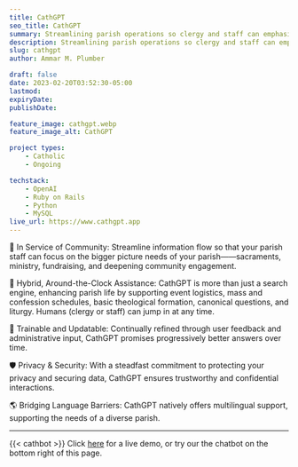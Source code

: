 ```yaml
---
title: CathGPT
seo_title: CathGPT
summary: Streamlining parish operations so clergy and staff can emphasize sacraments, ministry, and deepening community ties.
description: Streamlining parish operations so clergy and staff can emphasize sacraments, ministry, and deepening community ties.
slug: cathgpt
author: Ammar M. Plumber

draft: false
date: 2023-02-20T03:52:30-05:00
lastmod: 
expiryDate: 
publishDate: 

feature_image: cathgpt.webp
feature_image_alt: CathGPT

project types: 
    - Catholic
    - Ongoing

techstack:
    - OpenAI
    - Ruby on Rails
    - Python
    - MySQL
live_url: https://www.cathgpt.app
---
```


🙏 In Service of Community:</span> Streamline information flow so that your parish staff can focus on the bigger picture needs of your parish——sacraments, ministry, fundraising, and deepening community engagement.</li>

🤖 Hybrid, Around-the-Clock Assistance:</span> CathGPT is more than just a search engine, enhancing parish life by supporting event logistics, mass and confession schedules, basic theological formation, canonical questions, and liturgy. Humans (clergy or staff) can jump in at any time.</li>

🔄 Trainable and Updatable:</span> Continually refined through user feedback and administrative input, CathGPT promises progressively better answers over time.</li>

🛡️ Privacy & Security:</span> With a steadfast commitment to protecting your privacy and securing data, CathGPT ensures trustworthy and confidential interactions.</li>

🌎 Bridging Language Barriers:</span> CathGPT natively offers multilingual support, supporting the needs of a diverse parish.
<br>

----

{{< cathbot >}} 
Click [here](https://www.cathgpt.app) for a live demo, or try our the chatbot on the bottom right of this page.